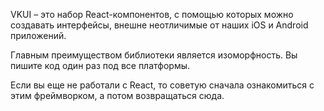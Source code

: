 VKUI – это набор React-компонентов, с помощью которых можно создавать интерфейсы, внешне неотличимые от
наших iOS и Android приложений.

Главным преимуществом библиотеки является изоморфность. Вы пишите код один раз под все платформы.

Если вы еще не работали с React, то советую сначала ознакомиться с этим фреймворком, а потом возвращаться сюда.
